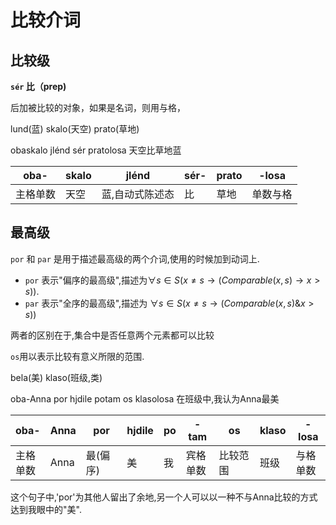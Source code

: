 # 比较介词
## 比较级

**`sér`  比（prep)**

后加被比较的对象，如果是名词，则用与格，

lund(蓝)
skalo(天空)
prato(草地)

obaskalo jlénd sér pratolosa 天空比草地蓝

| oba-|skalo | jlénd |sér- |prato|-losa|
|---| ---|     ---|    ---|   ---| ---|
|主格单数| 天空 | 蓝,自动式陈述态|比|草地|单数与格|

## 最高级
`por` 和 `par` 是用于描述最高级的两个介词,使用的时候加到动词上.
- `por` 表示"偏序的最高级",描述为$\forall s \in S(x \neq s \rightarrow (Comparable(x,s) \rightarrow x > s))$.
- `par` 表示"全序的最高级",描述为 $\forall s \in S(x\neq s \rightarrow (Comparable(x,s) \& x > s))$

两者的区别在于,集合中是否任意两个元素都可以比较

`os`用以表示比较有意义所限的范围.

bela(美)
klaso(班级,类)

oba-Anna por hjdile potam os klasolosa 在班级中,我认为Anna最美

|oba-|Anna |por |hjdile |po|-tam |os |klaso|-losa|
| ---|---  |--- | ---   |---|---| ---|---|---|
|主格<br>单数|Anna|最(偏序)|美|我|宾格<br>单数|比较范围|班级|与格<br>单数|

这个句子中,'por'为其他人留出了余地,另一个人可以以一种不与Anna比较的方式达到我眼中的"美".





